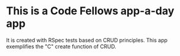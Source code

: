 This is a Code Fellows app-a-day app
====================================

It is created with RSpec tests based on CRUD principles. This app exemplifies the "C" create function of CRUD.
